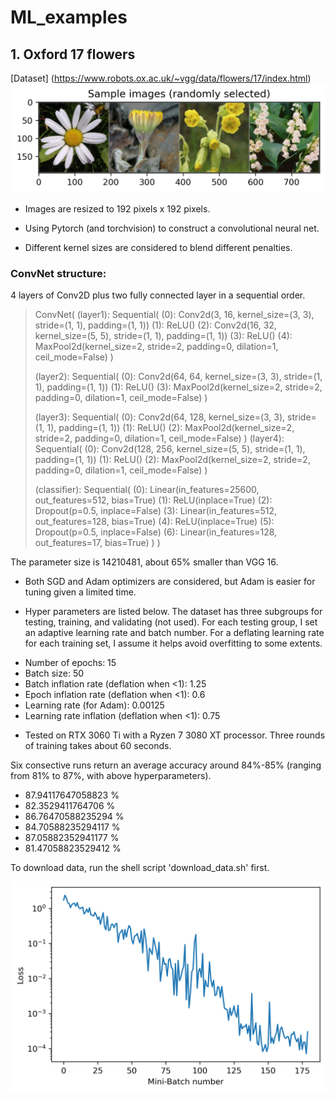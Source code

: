 # ML_examples

## 1. Oxford 17 flowers 
[Dataset] (https://www.robots.ox.ac.uk/~vgg/data/flowers/17/index.html)
![Sample Image](./Oxford17Flowers/SequentialConvNet/examples/Sample_Flowers.png)
* Images are resized to 192 pixels x 192 pixels.

* Using Pytorch (and torchvision) to construct a convolutional neural net. 

* Different kernel sizes are considered to blend different penalties. 


### ConvNet structure:
4 layers of Conv2D plus two fully connected layer in a sequential order.

>ConvNet(
>  (layer1): Sequential(
>    (0): Conv2d(3, 16, kernel_size=(3, 3), stride=(1, 1), padding=(1, 1))
>    (1): ReLU()
>    (2): Conv2d(16, 32, kernel_size=(5, 5), stride=(1, 1), padding=(1, 1))
>    (3): ReLU()
>    (4): MaxPool2d(kernel_size=2, stride=2, padding=0, dilation=1, ceil_mode=False)
>  )
>  
>  (layer2): Sequential(
>    (0): Conv2d(64, 64, kernel_size=(3, 3), stride=(1, 1), padding=(1, 1))
>    (1): ReLU()
>    (3): MaxPool2d(kernel_size=2, stride=2, padding=0, dilation=1, ceil_mode=False)
>  )
>  
>  (layer3): Sequential(
>    (0): Conv2d(64, 128, kernel_size=(3, 3), stride=(1, 1), padding=(1, 1))
>    (1): ReLU()
>    (2): MaxPool2d(kernel_size=2, stride=2, padding=0, dilation=1, ceil_mode=False)
>  )
>  (layer4): Sequential(
>    (0): Conv2d(128, 256, kernel_size=(5, 5), stride=(1, 1), padding=(1, 1))
>    (1): ReLU()
>    (2): MaxPool2d(kernel_size=2, stride=2, padding=0, dilation=1, ceil_mode=False)
>  )
>  
>  (classifier): Sequential(
>    (0): Linear(in_features=25600, out_features=512, bias=True)
>    (1): ReLU(inplace=True)
>    (2): Dropout(p=0.5, inplace=False)
>    (3): Linear(in_features=512, out_features=128, bias=True)
>    (4): ReLU(inplace=True)
>    (5): Dropout(p=0.5, inplace=False)
>    (6): Linear(in_features=128, out_features=17, bias=True)
>  )
)

The parameter size is 14210481, about 65% smaller than VGG 16.

* Both SGD and Adam optimizers are considered, but Adam is easier for tuning given a limited time.

* Hyper parameters are listed below. The dataset has three subgroups for testing, training, and validating (not used). For each testing group, I set an adaptive learning rate and batch number. For a deflating learning rate for each training set, I assume it helps avoid overfitting to some extents. 
- Number of epochs: 15
- Batch size: 50
- Batch inflation rate (deflation when <1): 1.25
- Epoch inflation rate (deflation when <1): 0.6
- Learning rate (for Adam): 0.00125
- Learning rate inflation (deflation when <1): 0.75

* Tested on RTX 3060 Ti with a Ryzen 7 3080 XT processor. Three rounds of training takes about 60 seconds.

Six consective runs return an average accuracy around 84%-85% (ranging from 81% to 87%, with above hyperparameters).
- 87.94117647058823 %
- 82.3529411764706 %
- 86.76470588235294 %
- 84.70588235294117 %
- 87.05882352941177 %
- 81.47058823529412 %


To download data, run the shell script 'download_data.sh' first.

![Loss over the mini-batch looks like this](./Oxford17Flowers/SequentialConvNet/examples/loss_over_mini_batch.png)
